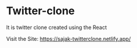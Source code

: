 # Twitter-clone
It is twitter clone created using the React

Visit the Site: https://sajak-twitterclone.netlify.app/
